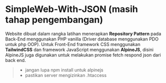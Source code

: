 # SimpleWeb-With-JSON (masih tahap pengembangan)
Website dibuat dalam rangka latihan menerapkan <b>Repository Pattern</b> pada Back-End menggunakan PHP vanilla (Driver database menggunakan PDO untuk php OOP). Untuk Front-End framework CSS menggunakan <b>TailwindCSS</b> dan framework JavaScript menggunakan <b>AlpineJS</b>, disini AlpineJS juga digunakan untuk melakukan promise fetch respond json dari back end.
> - jangan lupa npm install untuk alpinejs
> - pastikan server mengizinkan .htaccess
